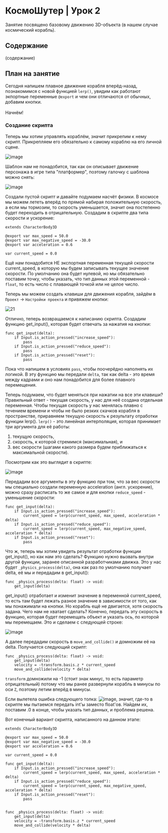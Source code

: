 # КосмоШутер | Урок 2

Занятие посвящено базовому движению 3D-объекта (в нашем случае космический корабль).

## Содержание

(содержание)

## План на занятие 

Сегодня напишем плавное движение корабля вперёд-назад, познакомимся с новой функцией `lerp()`, увидим как работают экпортные переменные `@export` и чем они отличаются от обычных, добавим кнопки.\
\
Начнём!

### Создание скрипта

Теперь мы хотим управлять кораблём, значит прикрепим к нему скрипт. Прикрепляем его обязательно к самому кораблю на его личной сцене.

![image](https://github.com/user-attachments/assets/7fc8ab0d-5b58-4543-95d3-d12606dcd973)

Шаблон нам не понадобится, так как он описывает движение персонажа в игре типа "платформер", поэтому галочку с шаблона можно снять:

![image](https://github.com/user-attachments/assets/d6ca4ca5-9428-445c-8bce-731803f7fc96)

Создали пустой скрипт и давайте подумаем насчёт физики. В космосе мы можем лететь вперёд по прямой набирая положительную скорость, а если мы тормозим, то скорость уменьшается, значит она постепенно будет переходить в отрицательную. Создадим в скрипте два типа скорости и ускорение:

```GDScript
extends CharacterBody3D

@export var max_speed = 50.0
@export var max_negative_speed = -30.0
@export var acceleration = 0.6

var current_speed = 0.0
```
Ещё нам понадобится НЕ экспортная переменная текущей скорости current_speed, в которую мы будем записывать текущее значение скорости. По умолчанию она будет нулевой, но мы обязательно поставим точку, чтобы указать, что тип данных этой переменной - `float`, то есть число с плавающей точкой или не целое число.

Теперь мы можем создать клавиши для движения корабля, зайдём в `Проект` -> `Настройки проекта` и привяжем кнопки:

![21](https://github.com/user-attachments/assets/cd4f8301-f6f4-48f4-9fb5-2c873a15aae4)

Отлично, теперь возвращаемся к написанию скрипта. Создадим функцию get_input(), которая будет отвечать за нажатия на кнопки:

```GDScript
func get_input(delta):
	if Input.is_action_pressed("increase_speed"):
		pass
	if Input.is_action_pressed("reduce_speed"):
		pass
	if Input.is_action_pressed("reset"):
		pass
```

Пока что напишем в условиях `pass`, чтобы поочерёдно наполнять их логикой. В эту функцию мы передали `delta`, так как delta - это время между кадрами и оно нам понадобится для более плавного перемещения.

Теперь подумаем, что будет меняться при нажатии на все эти клавиши? Правильный ответ - текущая скорость, у нас для неё создана отдельная переменная. Чтобы текущая скорость у нас менялась плавно с течением времени и чтобы не было резких скачков корабля в пространстве, приравняем текущую скорость к результату отработки функции lerp(). `lerp()` - это линейная интерполяция, которая принимает три аргумента для её работы: 

1) текущую скорость,
2) скорость, к которой стремимся (максимальная), и
3) вес скорости (шагами какого размера будем приближаться к максимальной скорости).

Посмотрим как это выглядит в скрипте:

![image](https://github.com/user-attachments/assets/569d8f09-6e64-48d1-8779-f9b700a400b6)

Передадим все аргументы в эту функцию при том, что за вес скорости мы специально создали переменную acceleration (англ. ускорение), можно сразу расписать то же  самое и для кнопки `reduce_speed` - уменьшение скорости:

```GDScript
func get_input(delta):
	if Input.is_action_pressed("increase_speed"):
		current_speed = lerp(current_speed, max_speed, acceleration * delta)
	if Input.is_action_pressed("reduce_speed"):
		current_speed = lerp(current_speed, max_negative_speed, acceleration * delta)
	if Input.is_action_pressed("reset"):
		pass
```
Что ж, теперь мы хотим увидеть результат отработки функции get_input(), но как нам это сделать? Функцию нужно вызвать внутри другой функции, заранее описанной разработчиками движка. Это у нас будет `_physics_process(delta)`, она как раз по умолчанию получает delta, её мы и передадим в get_input():

```GDScript
func _physics_process(delta: float) -> void:
	get_input(delta)
```
get_input() отработает и изменит значение в переменной current_speed, то есть там будет лежать разное значение в зависимости от того, как мы понажимали на кнопки. Но корабль ещё не двигается, хотя скорость задана. Чего нам не хватает сделать? Конечно, передать эту скорость в функцию, которая будет перемещать объект и указать ось, по которой мы перемещаем. Это и сделаем с следующей строке:

![image](https://github.com/user-attachments/assets/cb94331f-1bf6-4f62-b821-eef2cac06309)

А далее передадим скорость в `move_and_collide()` и домножим её на delta. Получается следующий скрипт:

```GDScript
func _physics_process(delta: float) -> void:
	get_input(delta)
	velocity = -transform.basis.z * current_speed
	move_and_collide(velocity * delta)
```
`transform` домножили на -1 (стоит знак минус, то есть параметр отрицательный) потому что мы ранее развернули корабль в минусы по оси `Z`, поэтому летим вперёд в минусы.

Если вылетела ошибка следующего толка: ![image](https://github.com/user-attachments/assets/b6bb1e47-ba61-4282-af73-536a3d1b53a0), значит, где-то в скрипте мы пытаемся передать int'ы заместо float'ов. Найдем их, поставим .0 в конце, чтобы указать тип данных, и проблема решена.

Вот конечный вариант скрипта, написанного на данном этапе:

```GDScript
extends CharacterBody3D

@export var max_speed = 50.0
@export var max_negative_speed = -30.0
@export var acceleration = 0.6

var current_speed = 0.0

func get_input(delta):
	if Input.is_action_pressed("increase_speed"):
		current_speed = lerp(current_speed, max_speed, acceleration * delta)
	if Input.is_action_pressed("reduce_speed"):
		current_speed = lerp(current_speed, max_negative_speed, acceleration * delta)
	if Input.is_action_pressed("reset"):
		pass
		
		
func _physics_process(delta: float) -> void:
	get_input(delta)
	velocity = -transform.basis.z * current_speed
	move_and_collide(velocity * delta)
```



